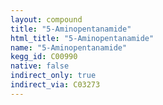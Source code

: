 ```yaml
---
layout: compound
title: "5-Aminopentanamide"
html_title: "5-Aminopentanamide"
name: "5-Aminopentanamide"
kegg_id: C00990
native: false
indirect_only: true
indirect_via: C03273
---
```

